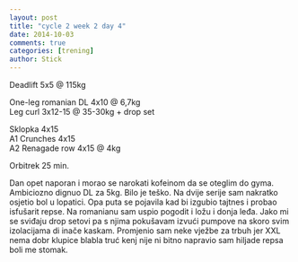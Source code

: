 ```yaml
---
layout: post
title: "cycle 2 week 2 day 4"
date: 2014-10-03
comments: true
categories: [trening]
author: Stick
---
```


Deadlift 5x5 @ 115kg  

One-leg romanian DL 4x10 @ 6,7kg  
Leg curl 3x12-15 @ 35-30kg + drop set    

Sklopka 4x15  
A1 Crunches 4x15  
A2 Renagade row 4x15 @ 4kg  

Orbitrek 25 min.  

Dan opet naporan i morao se narokati kofeinom da se oteglim do gyma. Ambiciozno dignuo DL za 5kg. Bilo je teško. Na dvije serije sam nakratko osjetio bol u lopatici. Opa puta se pojavila kad bi izgubio tajtnes i probao isfušarit repse. Na romanianu sam uspio pogodit i ložu i donja leđa. Jako mi se sviđaju drop setovi pa s njima pokušavam izvući pumpove na skoro svim izolacijama di inače kaskam. Promjenio sam neke vježbe za trbuh jer XXL nema dobr klupice blabla truć kenj nije ni bitno napravio sam hiljade repsa boli me stomak.